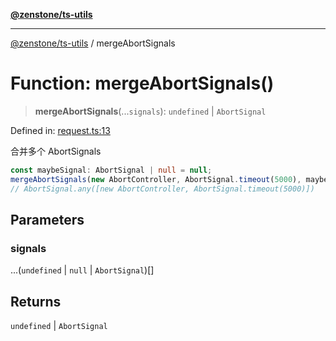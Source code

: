 [**@zenstone/ts-utils**](../README.md)

***

[@zenstone/ts-utils](../globals.md) / mergeAbortSignals

# Function: mergeAbortSignals()

> **mergeAbortSignals**(...`signals`): `undefined` \| `AbortSignal`

Defined in: [request.ts:13](https://github.com/janpoem/ts-utils/blob/0cd4777c12ff7de2b512ea29cc29419037e8cb6f/src/http/request.ts#L13)

合并多个 AbortSignals

```ts
const maybeSignal: AbortSignal | null = null;
mergeAbortSignals(new AbortController, AbortSignal.timeout(5000), maybeSignal);
// AbortSignal.any([new AbortController, AbortSignal.timeout(5000)])
```

## Parameters

### signals

...(`undefined` \| `null` \| `AbortSignal`)[]

## Returns

`undefined` \| `AbortSignal`
